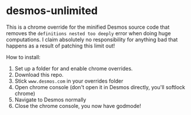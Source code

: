 # desmos-unlimited
This is a chrome override for the minified Desmos source code that removes the `definitions nested too deeply` error when doing huge computations.  I claim absolutely no responsibility for anything bad that happens as a result of patching this limit out!

How to install:

1. Set up a folder for and enable chrome overrides.
2. Download this repo.
3. Stick `www.desmos.com` in your overrides folder
4. Open chrome console (don't open it in Desmos directly, you'll softlock chrome)
5. Navigate to Desmos normally
6. Close the chrome console, you now have godmode!


